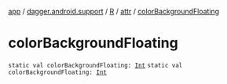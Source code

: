 [app](../../../index.md) / [dagger.android.support](../../index.md) / [R](../index.md) / [attr](index.md) / [colorBackgroundFloating](./color-background-floating.md)

# colorBackgroundFloating

`static val colorBackgroundFloating: `[`Int`](https://kotlinlang.org/api/latest/jvm/stdlib/kotlin/-int/index.html)
`static val colorBackgroundFloating: `[`Int`](https://kotlinlang.org/api/latest/jvm/stdlib/kotlin/-int/index.html)